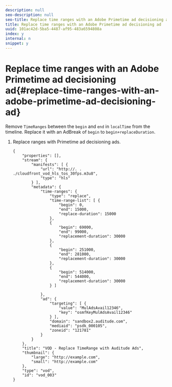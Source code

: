 ```yaml
---
description: null
seo-description: null
seo-title: Replace time ranges with an Adobe Primetime ad decisioning ad
title: Replace time ranges with an Adobe Primetime ad decisioning ad
uuid: 101ac42d-5ba5-4487-af95-483a6594808a
index: y
internal: n
snippet: y
---
```


# Replace time ranges with an Adobe Primetime ad decisioning ad{#replace-time-ranges-with-an-adobe-primetime-ad-decisioning-ad}

Remove `TimeRanges` between the `begin` and `end` in `localTime` from the timeline. Replace it with an AdBreak of `begin` to `begin+replaceDuration`. 

1. Replace ranges with Primetime ad decisioning ads.

   ```
   {   
       "properties": [],
       "stream": {
           "manifests": [ {
               "url": "http://. . ./cloudfront_vod_hls_tos_30fps.m3u8",
               "type": "hls"
           } ],
           "metadata": {
               "time-ranges": {
                   "type": "replace",
                   "time-range-list": [ {
                       "begin": 0,
                       "end": 15000,
                       "replace-duration": 15000
                   },
                   {
                       "begin": 69000,
                       "end": 99000,
                       "replacement-duration": 30000
                   },
                   {
                       "begin": 251000,
                       "end": 281000,
                       "replacement-duration": 30000
                   },
                   {
                       "begin": 514000,
                       "end": 544000,
                       "replacement-duration": 30000
                   } ]
   
               },
               "ad": {
                   "targeting": [ {
                       "value": "MulAdsAvail12346",
                       "key": "osmfKeyMulAdsAvail12346"
                   } ],
                   "domain": "sandbox2.auditude.com",
                   "mediaid": "psdk_000105",
                   "zoneid": "121781"
               }     
           }
       },   
       "title": "VOD - Replace TimeRange with Auditude Ads",
       "thumbnail": {
           "large": "http://example.com",
           "small": "http://example.com"
       },
       "type": "vod",
       "id": "vod_003"
   }
   
   ```

